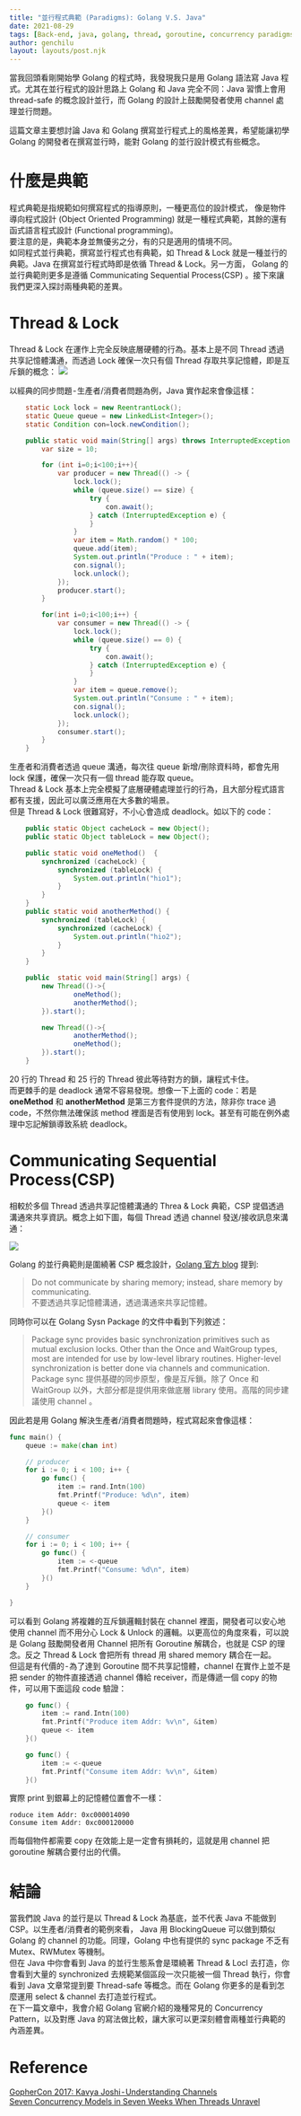 ```yaml
---
title: "並行程式典範 (Paradigms): Golang V.S. Java"
date: 2021-08-29
tags: [Back-end, java, golang, thread, goroutine, concurrency paradigms]
author: genchilu
layout: layouts/post.njk
---
```


<!-- summary -->
當我回頭看剛開始學 Golang 的程式時，我發現我只是用 Golang 語法寫 Java 程式。尤其在並行程式的設計思路上 Golang 和 Java 完全不同：Java 習慣上會用 thread-safe 的概念設計並行，而 Golang 的設計上鼓勵開發者使用 channel 處理並行問題。
<!-- summary -->

這篇文章主要想討論 Java 和 Golang 撰寫並行程式上的風格差異，希望能讓初學 Golang 的開發者在撰寫並行時，能對 Golang 的並行設計模式有些概念。  

# 什麼是典範
程式典範是指規範如何撰寫程式的指導原則，一種更高位的設計模式， 像是物件導向程式設計 (Object Oriented Programming) 就是一種程式典範，其餘的還有函式語言程式設計 (Functional programming)。  
要注意的是，典範本身並無優劣之分，有的只是適用的情境不同。  
如同程式並行典範，撰寫並行程式也有典範，如 Thread & Lock 就是一種並行的典範。Java 在撰寫並行程式時即是依循 Thread & Lock。另一方面， Golang 的並行典範則更多是遵循 Communicating Sequential Process(CSP) 。接下來讓我們更深入探討兩種典範的差異。  

# Thread & Lock
Thread & Lock 在運作上完全反映底層硬體的行為。基本上是不同 Thread 透過共享記憶體溝通，而透過 Lock 確保一次只有個 Thread 存取共享記憶體，即是互斥鎖的概念：
![](/img/posts/genchilu/concurrency_paradigms_golang_and_Java/thread_and_lock.png)

以經典的同步問題 - 生產者/消費者問題為例，Java 實作起來會像這樣：

```java
    static Lock lock = new ReentrantLock();
    static Queue queue = new LinkedList<Integer>();
    static Condition con=lock.newCondition();

    public static void main(String[] args) throws InterruptedException {
        var size = 10;

        for (int i=0;i<100;i++){
            var producer = new Thread(() -> {
                lock.lock();
                while (queue.size() == size) {
                    try {
                        con.await();
                    } catch (InterruptedException e) {
                    }
                }
                var item = Math.random() * 100;
                queue.add(item);
                System.out.println("Produce : " + item);
                con.signal();
                lock.unlock();
            });
            producer.start();
        }

        for(int i=0;i<100;i++) {
            var consumer = new Thread(() -> {
                lock.lock();
                while (queue.size() == 0) {
                    try {
                        con.await();
                    } catch (InterruptedException e) {
                    }
                }
                var item = queue.remove();
                System.out.println("Consume : " + item);
                con.signal();
                lock.unlock();
            });
            consumer.start();
        }
    }
```
生產者和消費者透過 queue 溝通，每次往 queue 新增/刪除資料時，都會先用 lock 保護，確保一次只有一個 thread 能存取 queue。  
Thread & Lock 基本上完全模擬了底層硬體處理並行的行為，且大部分程式語言都有支援，因此可以廣泛應用在大多數的場景。  
但是 Thread & Lock 很難寫好，不小心會造成 deadlock。如以下的 code：

```java
    public static Object cacheLock = new Object();
    public static Object tableLock = new Object();

    public static void oneMethod()  {
        synchronized (cacheLock) {
            synchronized (tableLock) {
                System.out.println("hio1");
            }
        }
    }
    public static void anotherMethod() {
        synchronized (tableLock) {
            synchronized (cacheLock) {
                System.out.println("hio2");
            }
        }
    }

    public  static void main(String[] args) {
        new Thread(()->{
                oneMethod();
                anotherMethod();
        }).start();

        new Thread(()->{
                anotherMethod();
                oneMethod();
        }).start();
    }
```
20 行的 Thread 和 25 行的 Thread 彼此等待對方的鎖，讓程式卡住。  
而更棘手的是 deadlock 通常不容易發現。想像一下上面的 code：若是 **oneMethod** 和 **anotherMethod** 是第三方套件提供的方法，除非你 trace 過 code，不然你無法確保該 method 裡面是否有使用到 lock。甚至有可能在例外處理中忘記解鎖導致系統 deadlock。  

# Communicating Sequential Process(CSP)
相較於多個 Thread 透過共享記憶體溝通的 Threa & Lock 典範，CSP 提倡透過溝通來共享資訊。概念上如下圖，每個 Thread 透過 channel 發送/接收訊息來溝通：

![](/img/posts/genchilu/concurrency_paradigms_golang_and_Java/csp.png)

Golang 的並行典範則是圍繞著 CSP 概念設計，[Golang 官方 blog](https://go.dev/blog/codelab-share) 提到:

> Do not communicate by sharing memory; instead, share memory by communicating.  
不要透過共享記憶體溝通，透過溝通來共享記憶體。  

同時你可以在 Golang Sysn Package 的文件中看到下列敘述：

> Package sync provides basic synchronization primitives such as mutual exclusion locks. Other than the Once and WaitGroup types, most are intended for use by low-level library routines. Higher-level synchronization is better done via channels and communication.  
Package sync 提供基礎的同步原型，像是互斥鎖。除了 Once 和 WaitGroup 以外，大部分都是提供用來做底層 library 使用。高階的同步建議使用 channel 。

因此若是用 Golang 解決生產者/消費者問題時，程式寫起來會像這樣：

```go
func main() {
	queue := make(chan int)

	// producer
	for i := 0; i < 100; i++ {
		go func() {
			item := rand.Intn(100)
			fmt.Printf("Produce: %d\n", item)
			queue <- item
		}()
	}

	// consumer
	for i := 0; i < 100; i++ {
		go func() {
			item := <-queue
			fmt.Printf("Consume: %d\n", item)
		}()
	}

}
```
可以看到 Golang 將複雜的互斥鎖邏輯封裝在 channel 裡面，開發者可以安心地使用 channel 而不用分心 Lock & Unlock 的邏輯。以更高位的角度來看，可以說是 Golang 鼓勵開發者用 Channel 把所有 Goroutine 解耦合，也就是 CSP 的理念。反之 Thread & Lock 會把所有 thread 用 shared memory 耦合在一起。   
但這是有代價的 - 為了達到 Goroutine 間不共享記憶體，channel 在實作上並不是把 sender 的物件直接透過 channel 傳給 receiver，而是傳遞一個 copy 的物件，可以用下面這段 code 驗證：

```go
	go func() {
		item := rand.Intn(100)
		fmt.Printf("Produce item Addr: %v\n", &item)
		queue <- item
	}()

	go func() {
		item := <-queue
		fmt.Printf("Consume item Addr: %v\n", &item)
	}()
```

實際 print 到銀幕上的記憶體位置會不一樣：

```text
roduce item Addr: 0xc000014090
Consume item Addr: 0xc000120000
```
而每個物件都需要 copy 在效能上是一定會有損耗的，這就是用 channel 把 goroutine 解耦合要付出的代價。


# 結論
當我們說 Java 的並行是以 Thread & Lock 為基底，並不代表 Java 不能做到 CSP。以生產者/消費者的範例來看， Java 用 BlockingQueue 可以做到類似 Golang 的 channel 的功能。同理，Golang 中也有提供的  sync package 不乏有 Mutex、RWMutex 等機制。    
但在 Java 中你會看到 Java 的並行生態系會是環繞著 Thread & Locl 去打造，你會看到大量的 synchronized 去規範某個區段一次只能被一個 Thread 執行，你會看到 Java 文章常提到要 Thread-safe 等概念。而在 Golang 你更多的是看到怎麼運用 select & channel 去打造並行程式。    
在下一篇文章中，我會介紹 Golang 官網介紹的幾種常見的 Concurrency Pattern，以及對應 Java 的寫法做比較，讓大家可以更深刻體會兩種並行典範的內涵差異。

# Reference
[GopherCon 2017: Kavya Joshi - Understanding Channels](https://www.youtube.com/watch?v=KBZlN0izeiY)  
[Seven Concurrency Models in Seven Weeks When Threads Unravel](https://pragprog.com/titles/pb7con/seven-concurrency-models-in-seven-weeks/)